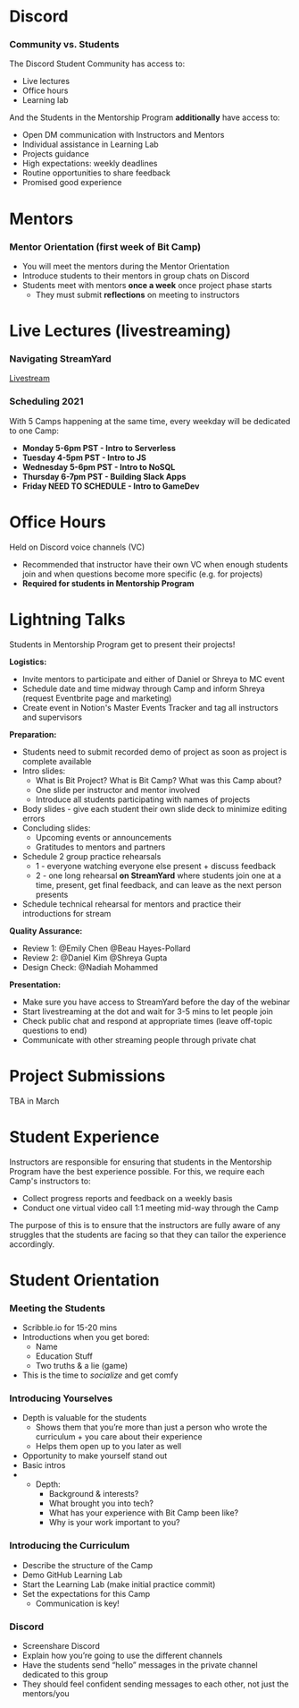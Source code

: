# Discord

### Community vs. Students

The Discord Student Community has access to:

- Live lectures
- Office hours
- Learning lab

And the Students in the Mentorship Program **additionally** have access to:

- Open DM communication with Instructors and Mentors
- Individual assistance in Learning Lab
- Projects guidance
- High expectations: weekly deadlines
- Routine opportunities to share feedback
- Promised good experience

# Mentors

### Mentor Orientation (first week of Bit Camp)

- You will meet the mentors during the Mentor Orientation
- Introduce students to their mentors in group chats on Discord
- Students meet with mentors **once a week** once project phase starts
    - They must submit **reflections** on meeting to instructors

# Live Lectures (livestreaming)

### Navigating StreamYard

[Livestream](https://www.notion.so/Livestream-5d69e4352dd54ead9b9c77f10d49c236)

### Scheduling 2021

With 5 Camps happening at the same time, every weekday will be dedicated to one Camp:

- **Monday 5-6pm PST - Intro to Serverless**
- **Tuesday 4-5pm PST - Intro to JS**
- **Wednesday 5-6pm PST - Intro to NoSQL**
- **Thursday 6-7pm PST - Building Slack Apps**
- **Friday NEED TO SCHEDULE - Intro to GameDev**

# Office Hours

Held on Discord voice channels (VC)

- Recommended that instructor have their own VC when enough students join and when questions become more specific (e.g. for projects)
- **Required for students in Mentorship Program**

# Lightning Talks

Students in Mentorship Program get to present their projects!

**Logistics:**

- Invite mentors to participate and either of Daniel or Shreya to MC event
- Schedule date and time midway through Camp and inform Shreya (request Eventbrite page and marketing)
- Create event in Notion's Master Events Tracker and tag all instructors and supervisors

**Preparation:**

- Students need to submit recorded demo of project as soon as project is complete available
- Intro slides:
    - What is Bit Project? What is Bit Camp? What was this Camp about?
    - One slide per instructor and mentor involved
    - Introduce all students participating with names of projects
- Body slides - give each student their own slide deck to minimize editing errors
- Concluding slides:
    - Upcoming events or announcements
    - Gratitudes to mentors and partners
- Schedule 2 group practice rehearsals
    - 1 - everyone watching everyone else present + discuss feedback
    - 2 - one long rehearsal **on StreamYard** where students join one at a time, present, get final feedback, and can leave as the next person presents
- Schedule technical rehearsal for mentors and practice their introductions for stream

**Quality Assurance:**

- Review 1: @Emily Chen @Beau Hayes-Pollard
- Review 2: @Daniel Kim @Shreya Gupta
- Design Check: @Nadiah Mohammed

**Presentation:**

- Make sure you have access to StreamYard before the day of the webinar
- Start livestreaming at the dot and wait for 3-5 mins to let people join
- Check public chat and respond at appropriate times (leave off-topic questions to end)
- Communicate with other streaming people through private chat

# Project Submissions

TBA in March

# Student Experience

Instructors are responsible for ensuring that students in the Mentorship Program have the best experience possible. For this, we require each Camp's instructors to:

- Collect progress reports and feedback on a weekly basis
- Conduct one virtual video call 1:1 meeting mid-way through the Camp

The purpose of this is to ensure that the instructors are fully aware of any struggles that the students are facing so that they can tailor the experience accordingly.

# Student Orientation

### Meeting the Students

- Scribble.io for 15-20 mins
- Introductions when you get bored:
    - Name
    - Education Stuff
    - Two truths & a lie (game)
- This is the time to *socialize* and get comfy

### Introducing Yourselves

- Depth is valuable for the students
    - Shows them that you’re more than just a person who wrote the curriculum + you care about their experience
    - Helps them open up to you later as well
- Opportunity to make yourself stand out
- Basic intros
- + Depth:
    - Background & interests?
    - What brought you into tech?
    - What has your experience with Bit Camp been like?
    - Why is your work important to you?

### Introducing the Curriculum

- Describe the structure of the Camp
- Demo GitHub Learning Lab
- Start the Learning Lab (make initial practice commit)
- Set the expectations for this Camp
    - Communication is key!

### Discord

- Screenshare Discord
- Explain how you’re going to use the different channels
- Have the students send “hello” messages in the private channel dedicated to this group
- They should feel confident sending messages to each other, not just the mentors/you
